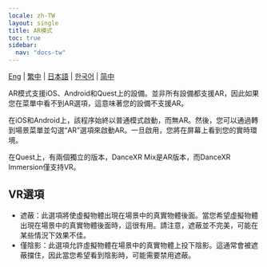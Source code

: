 ```yaml
---
locale: zh-TW
layout: single
title: AR模式
toc: true
sidebar:
  nav: "docs-tw"
---
```

[Eng](/dancexr/features/ar_mode) | [繁中](/tw/dancexr/features/ar_mode) | [日本語](/jp/dancexr/features/ar_mode) | [한국어](/kr/dancexr/features/ar_mode) | [简中](/zh/dancexr/features/ar_mode)

AR模式支援iOS、Android和Quest上的設備。並非所有設備都支援AR，因此如果您在菜單中看不到AR選項，這意味著您的設備不支援AR。

在iOS和Android上，該程序始終以普通模式啟動，而無AR。然後，您可以通過轉到場景菜單並勾選“AR”選項來啟動AR。一旦啟用，您將在屏幕上看到您的實時環境。

在Quest上，有兩個獨立的版本，DanceXR Mix是AR版本，而DanceXR Immersion僅支持VR。

## VR選項
* 遮蔽：此選項將使虛擬物體出現在場景中的真實物體後面。當您希望虛擬物體出現在場景中的真實物體後面時，這很有用。請注意，遮蔽並不完美，可能在某些情況下效果不佳。
* 僅陰影：此選項允許虛擬物體在場景中的真實物體上投下陰影。這通常會被遮蔽擋住，因此當您希望看到陰影時，可能需要禁用遮蔽。